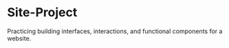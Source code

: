 # Site-Project
Practicing building interfaces, interactions, and functional components for a website.
